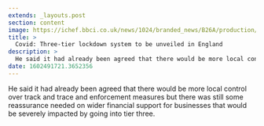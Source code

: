 ```yaml
--- 
extends: _layouts.post 
section: content 
image: https://ichef.bbci.co.uk/news/1024/branded_news/B26A/production/_114847654_getty.jpg 
title: > 
  Covid: Three-tier lockdown system to be unveiled in England 
description: > 
  He said it had already been agreed that there would be more local control over track and trace and enforcement measures but there was still some reassurance needed on wider financial support for businesses that would be severely impacted by going into tier three. 
date: 1602491721.3652356 
--- 
```

He said it had already been agreed that there would be more local control over track and trace and enforcement measures but there was still some reassurance needed on wider financial support for businesses that would be severely impacted by going into tier three.